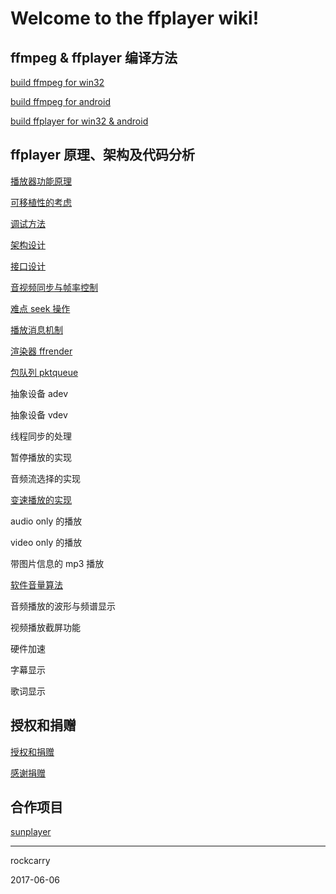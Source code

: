 # Welcome to the ffplayer wiki!


## ffmpeg & ffplayer 编译方法

[build ffmpeg for win32](https://github.com/rockcarry/ffplayer/wiki/build-ffmpeg-for-win32)

[build ffmpeg for android](https://github.com/rockcarry/ffplayer/wiki/build-ffmpeg-for-android)

[build ffplayer for win32 & android](https://github.com/rockcarry/ffplayer/wiki/build-ffplayer)


## ffplayer 原理、架构及代码分析

[播放器功能原理](https://github.com/rockcarry/ffplayer/wiki/播放器功能和原理)

[可移植性的考虑](https://github.com/rockcarry/ffplayer/wiki/可移植性的考虑)

[调试方法](https://github.com/rockcarry/ffplayer/wiki/调试方法)

[架构设计](https://github.com/rockcarry/ffplayer/wiki/架构设计)

[接口设计](https://github.com/rockcarry/ffplayer/wiki/接口设计)

[音视频同步与帧率控制](https://github.com/rockcarry/ffplayer/wiki/音视频同步与帧率控制)

[难点 seek 操作](https://github.com/rockcarry/ffplayer/wiki/难点-seek-操作)

[播放消息机制](https://github.com/rockcarry/ffplayer/wiki/播放消息机制)

[渲染器 ffrender](https://github.com/rockcarry/ffplayer/wiki/渲染器-ffrender)

[包队列 pktqueue](https://github.com/rockcarry/ffplayer/wiki/包队列-pktqueue)

抽象设备 adev

抽象设备 vdev

线程同步的处理

暂停播放的实现

音频流选择的实现

[变速播放的实现](https://github.com/rockcarry/ffplayer/wiki/变速播放的实现)

audio only 的播放

video only 的播放

带图片信息的 mp3 播放

[软件音量算法](https://github.com/rockcarry/ffplayer/wiki/软件音量算法)

音频播放的波形与频谱显示

视频播放截屏功能

硬件加速

字幕显示

歌词显示


## 授权和捐赠
[授权和捐赠](https://github.com/rockcarry/ffplayer/wiki/授权和捐赠)

[感谢捐赠]( https://github.com/rockcarry/ffplayer/wiki/感谢捐赠])

## 合作项目
[sunplayer](https://github.com/rockcarry/ffplayer/wiki/sunplayer)

----------
rockcarry

2017-06-06